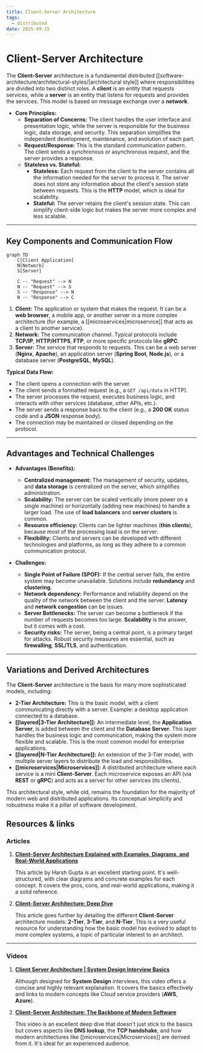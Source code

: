 ```yaml
---
title: Client-Server Architecture
tags:
  - distributed
date: 2025-09-15
---
```

# Client-Server Architecture

The **Client-Server** architecture is a fundamental distributed [[software-architecture/architectural-styles/|architectural style]] where responsibilities are divided into two distinct roles. A **client** is an entity that requests services, while a **server** is an entity that listens for requests and provides the services. This model is based on message exchange over a **network**.

* **Core Principles:**
    * **Separation of Concerns:** The client handles the user interface and presentation logic, while the server is responsible for the business logic, data storage, and security. This separation simplifies the independent development, maintenance, and evolution of each part.
    * **Request/Response:** This is the standard communication pattern. The client sends a synchronous or asynchronous request, and the server provides a response.
    * **Stateless vs. Stateful:**
        * **Stateless:** Each request from the client to the server contains all the information needed for the server to process it. The server does not store any information about the client's session state between requests. This is the **HTTP** model, which is ideal for scalability.
        * **Stateful:** The server retains the client's session state. This can simplify client-side logic but makes the server more complex and less scalable.

---

## Key Components and Communication Flow

```mermaid
graph TD
    C[Client Application]
    N[Network]
    S[Server]

    C -- "Request" --> N
    N -- "Request" --> S
    S -- "Response" --> N
    N -- "Response" --> C
```

1.  **Client:** The application or system that makes the request. It can be a **web browser**, a mobile app, or another server in a more complex architecture (for example, a [[microservices|microservice]] that acts as a client to another service).
2.  **Network:** The communication channel. Typical protocols include **TCP/IP**, **HTTP/HTTPS**, **FTP**, or more specific protocols like **gRPC**.
3.  **Server:** The service that responds to requests. This can be a web server (**Nginx**, **Apache**), an application server (**Spring Boot**, **Node.js**), or a database server (**PostgreSQL**, **MySQL**).

**Typical Data Flow:**
* The client opens a connection with the server.
* The client sends a formatted request (e.g., a `GET /api/data` in HTTP).
* The server processes the request, executes business logic, and interacts with other services (database, other APIs, etc.).
* The server sends a response back to the client (e.g., a **200 OK** status code and a **JSON** response body).
* The connection may be maintained or closed depending on the protocol.

---

## Advantages and Technical Challenges

* **Advantages (Benefits):**
    * **Centralized management:** The management of security, updates, and **data storage** is centralized on the server, which simplifies administration.
    * **Scalability:** The server can be scaled vertically (more power on a single machine) or horizontally (adding new machines) to handle a larger load. The use of **load balancers** and **server clusters** is common.
    * **Resource efficiency:** Clients can be lighter machines (**thin clients**), because most of the processing load is on the server.
    * **Flexibility:** Clients and servers can be developed with different technologies and platforms, as long as they adhere to a common communication protocol.

* **Challenges:**
    * **Single Point of Failure (SPOF):** If the central server fails, the entire system may become unavailable. Solutions include **redundancy** and **clustering**.
    * **Network dependency:** Performance and reliability depend on the quality of the network between the client and the server. **Latency** and **network congestion** can be issues.
    * **Server Bottlenecks:** The server can become a bottleneck if the number of requests becomes too large. **Scalability** is the answer, but it comes with a cost.
    * **Security risks:** The server, being a central point, is a primary target for attacks. Robust security measures are essential, such as **firewalling**, **SSL/TLS**, and authentication.

---

## Variations and Derived Architectures

The **Client-Server** architecture is the basis for many more sophisticated models, including:

* **2-Tier Architecture:** This is the basic model, with a client communicating directly with a server. Example: a desktop application connected to a database.
* **[[layered|3-Tier Architecture]]:** An intermediate level, the **Application Server**, is added between the client and the **Database Server**. This layer handles the business logic and communication, making the system more flexible and scalable. This is the most common model for enterprise applications.
* **[[layered|N-Tier Architecture]]:** An extension of the 3-Tier model, with multiple server layers to distribute the load and responsibilities.
* **[[microservices|Microservices]]:** A distributed architecture where each service is a mini **Client-Server**. Each microservice exposes an API (via **REST** or **gRPC**) and acts as a server for other services (its clients).

This architectural style, while old, remains the foundation for the majority of modern web and distributed applications. Its conceptual simplicity and robustness make it a pillar of software development.

## **Resources & links**

### **Articles**

1.  **[Client-Server Architecture Explained with Examples, Diagrams, and Real-World Applications](https://medium.com/nerd-for-tech/client-server-architecture-explained-with-examples-diagrams-and-real-world-applications-407e9e04e2d1)**

    This article by Harsh Gupta is an excellent starting point. It's well-structured, with clear diagrams and concrete examples for each concept. It covers the pros, cons, and real-world applications, making it a solid reference.

2.  **[Client-Server Architecture: Deep Dive](https://dev.to/tanishtt/client-server-architecture-deep-dive-1a2e)**
    
    This article goes further by detailing the different **Client-Server** architecture models: **2-Tier**, **3-Tier**, and **N-Tier**. This is a very useful resource for understanding how the basic model has evolved to adapt to more complex systems, a topic of particular interest to an architect.

---

### **Videos**

1.  **[Client Server Architecture | System Design Interview Basics](https://www.youtube.com/watch?v=yioOQ4ItYuo)**
    
    Although designed for **System Design** interviews, this video offers a concise and highly relevant explanation. It covers the basics effectively and links to modern concepts like Cloud service providers (**AWS**, **Azure**).

2.  **[Client-Server Architecture: The Backbone of Modern Software](https://www.youtube.com/watch?v=YPlU0vt5KYw)**
    
    This video is an excellent deep dive that doesn't just stick to the basics but covers aspects like **DNS lookup**, the **TCP handshake**, and how modern architectures like [[microservices|Microservices]] are derived from it. It's ideal for an experienced audience.